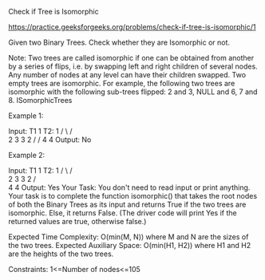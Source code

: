 Check if Tree is Isomorphic


https://practice.geeksforgeeks.org/problems/check-if-tree-is-isomorphic/1


Given two Binary Trees. Check whether they are Isomorphic or not.


Note: 
Two trees are called isomorphic if one can be obtained from another by a series of flips, i.e. by swapping left and right children of several nodes. Any number of nodes at any level can have their children swapped. Two empty trees are isomorphic.
For example, the following two trees are isomorphic with the following sub-trees flipped: 2 and 3, NULL and 6, 7 and 8.
ISomorphicTrees

Example 1:

Input:
 T1    1     T2:   1
     /   \        /  \
    2     3      3    2
   /            /
  4            4
Output: No

Example 2:

Input:
T1    1     T2:    1
    /  \         /   \
   2    3       3     2
  /                    \
  4                     4
Output: Yes
Your Task:
You don't need to read input or print anything. Your task is to complete the function isomorphic() that takes the root nodes of both the Binary Trees as its input and returns True if the two trees are isomorphic. Else, it returns False. (The driver code will print Yes if the returned values are true, otherwise false.)

Expected Time Complexity: O(min(M, N)) where M and N are the sizes of the two trees.
Expected Auxiliary Space: O(min(H1, H2)) where H1 and H2 are the heights of the two trees.

Constraints:
1<=Number of nodes<=105
